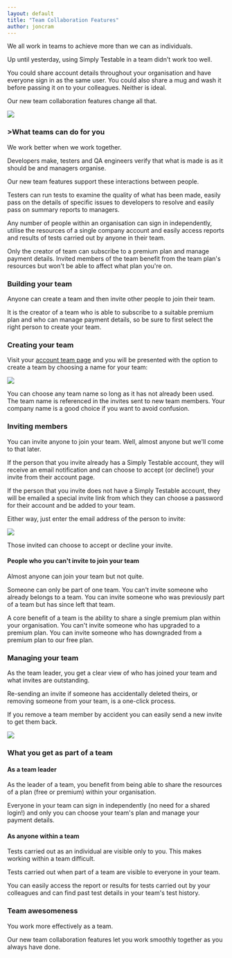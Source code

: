 ```yaml
---
layout: default
title: "Team Collaboration Features"
author: joncram
---
```

   
We all work in teams to achieve more than we can as individuals.

Up until yesterday, using Simply Testable in a team didn't work too well.

You could share account details throughout your organisation and have everyone sign in as the same user.
You could also share a mug and wash it before passing it on to your colleagues. Neither is ideal.

Our new team collaboration features change all that.

<img src="https://i.imgur.com/O6YsZjZ.png" class="img-fluid">

### >What teams can do for you

We work better when we work together.

Developers make, testers and QA engineers verify that what is made is as it should be and managers organise.

Our new team features support these interactions between people.

Testers can run tests to examine the quality of what has been made, easily pass on the details
of specific issues to developers to resolve and easily pass on summary reports to managers.

Any number of people within an organisation can sign in independently, utilise the resources of a single company account
and easily access reports and results of tests carried out by anyone in their team.

Only the creator of team can subscribe to a premium plan and manage payment details. Invited members of the team
benefit from the team plan's resources but won't be able to affect what plan you're on.

### Building your team

Anyone can create a team and then invite other people to join their team.

It is the creator of a team who is able to subscribe to a suitable premium plan and who can manage payment details,
so be sure to first select the right person to create your team.

### Creating your team

Visit your [account team page](https://gears.simplytestable.com/account/team/) and you will be
presented with the option to create a team by choosing a name for your team:

<img src="https://i.imgur.com/eLoNC8l.png" class="img-fluid">

You can choose any team name so long as it has not already been used. The team name is referenced in the invites
sent to new team members. Your company name is a good choice if you want to avoid confusion.

### Inviting members

You can invite anyone to join your team. Well, almost anyone but we'll come to that later.

If the person that you invite already has a Simply Testable account, they will receive an email
notification and can choose to accept (or decline!) your invite from their account page.

If the person that you invite does not have a Simply Testable account, they will be emailed
a special invite link from which they can choose a password for their account and be added to your team.

Either way, just enter the email address of the person to invite:

<img src="https://i.imgur.com/gCozgON.png" class="img-fluid">

Those invited can choose to accept or decline your invite.

#### People who you can't invite to join your team

Almost anyone can join your team but not quite.

Someone can only be part of one team. You can't invite someone who already belongs to a team.
You can invite someone who was previously part of a team but has since left that team.

A core benefit of a team is the ability to share a single premium plan within your organisation.
You can't invite someone who has upgraded to a premium plan. You can invite someone who has downgraded
from a premium plan to our free plan.

### Managing your team

As the team leader, you get a clear view of who has joined your team and what invites
are outstanding.

Re-sending an invite if someone has accidentally deleted theirs, or removing someone from
your team, is a one-click process.

If you remove a team member by accident you can easily send a new invite to get them back.

<img src="https://i.imgur.com/8wzMdOt.png" class="img-fluid">

### What you get as part of a team

#### As a team leader

As the leader of a team, you benefit from being able to share the resources of a
plan (free or premium) within your organisation.

Everyone in your team can sign in independently (no need for a shared login!)
and only you can choose your team's plan and manage your payment details.

#### As anyone within a team

Tests carried out as an individual are visible only to you. This makes working within
a team difficult.

Tests carried out when part of a team are visible to everyone in your team.

You can easily access the report or results for tests carried out by your colleagues
and can find past test details in your team's test history.

### Team awesomeness

You work more effectively as a team.

Our new team collaboration features let you work smoothly together as you always have done.
